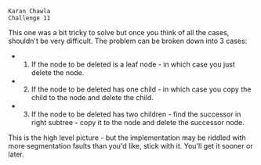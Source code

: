 ```
Karan Chawla
Challenge 11
```

This one was a bit tricky to solve but once you think of all the cases, shouldn't be very difficult. 
The problem can be broken down into 3 cases:
- 1. If the node to be deleted is a leaf node - in which case you just delete the node.
- 2. If the node to be deleted has one child - in which case you copy the child to the node and delete the child. 
- 3. If the node to be deleted has two children - find the successor in right subtree - copy it to the node and delete the successor node.

This is the high level picture - but the implementation may be riddled with more segmentation faults than you'd like, stick with it. You'll get it sooner or later. 

 